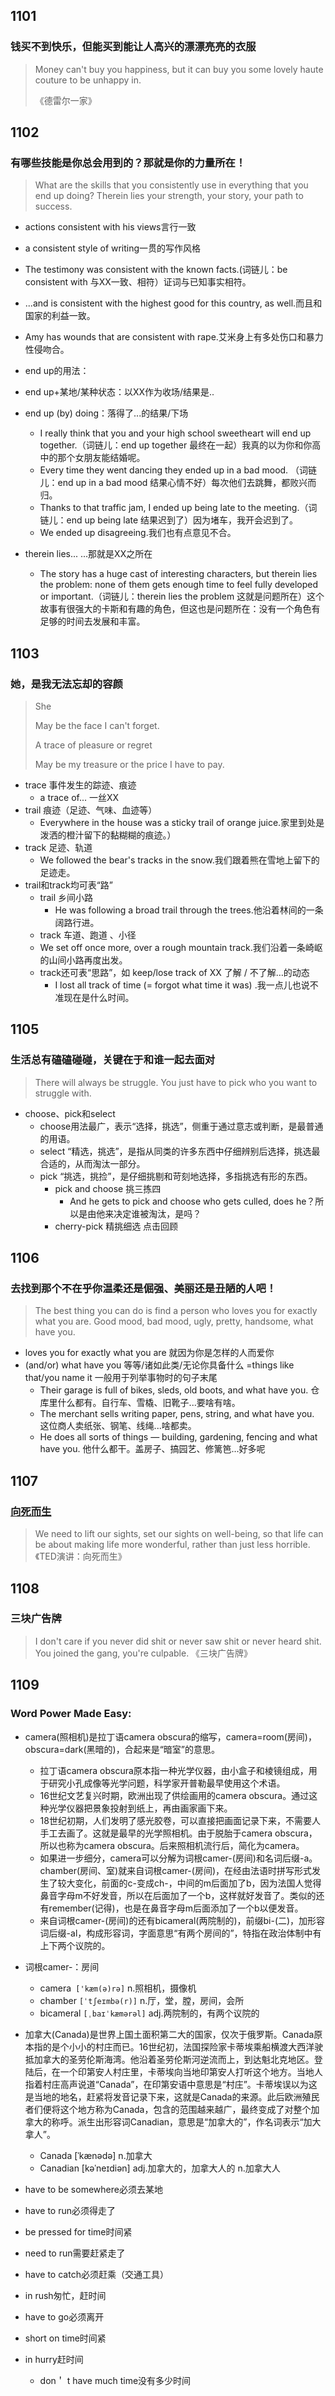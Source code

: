 ## 1101
### 钱买不到快乐，但能买到能让人高兴的漂漂亮亮的衣服
> Money can't buy you happiness, but it can buy you some lovely haute couture to be unhappy in.
> 
> 《德雷尔一家》


## 1102
### 有哪些技能是你总会用到的？那就是你的力量所在！
> What are the skills that you consistently use in everything that you end up doing? Therein lies your strength, your story, your path to success.

- actions consistent with his views言行一致
- a consistent style of writing一贯的写作风格
- The testimony was consistent with the known facts.(词链儿：be consistent with 与XX一致、相符）证词与已知事实相符。
- ...and is consistent with the highest good for this country, as well.而且和国家的利益一致。
- Amy has wounds that are consistent with rape.艾米身上有多处伤口和暴力性侵吻合。


- end up的用法：
-  end up+某地/某种状态：以XX作为收场/结果是..
-  end up (by) doing：落得了...的结果/下场
   - I really think that you and your high school sweetheart will end up together.（词链儿：end up together 最终在一起）我真的以为你和你高中的那个女朋友能结婚呢。
   - Every time they went dancing they ended up in a bad mood. （词链儿：end up in a bad mood 结果心情不好）每次他们去跳舞，都败兴而归。
   - Thanks to that traffic jam, I ended up being late to the meeting.（词链儿：end up being late 结果迟到了）因为堵车，我开会迟到了。
   - We ended up disagreeing.我们也有点意见不合。
- therein lies... ...那就是XX之所在
  - The story has a huge cast of interesting characters, but therein lies the problem: none of them gets enough time to feel fully developed or important.（词链儿：therein lies the problem 这就是问题所在）这个故事有很强大的卡斯和有趣的角色，但这也是问题所在：没有一个角色有足够的时间去发展和丰富。

## 1103
### 她，是我无法忘却的容颜
> She
> 
> May be the face I can't forget.
> 
> A trace of pleasure or regret
> 
> May be my treasure or the price I have to pay.

- trace 事件发生的踪迹、痕迹
  - a trace of... 一丝XX
- trail 痕迹（足迹、气味、血迹等）
  - Everywhere in the house was a sticky trail of orange juice.家里到处是泼洒的橙汁留下的黏糊糊的痕迹。）
-  track 足迹、轨道
   -  We followed the bear's tracks in the snow.我们跟着熊在雪地上留下的足迹走。
- trail和track均可表“路”
  - trail 乡间小路
    - He was following a broad trail through the trees.他沿着林间的一条阔路行进。
  - track 车道、跑道 、小径
  - We set off once more, over a rough mountain track.我们沿着一条崎岖的山间小路再度出发。
  - track还可表“思路”，如 keep/lose track of XX 了解 / 不了解…的动态 
    - I lost all track of time (= forgot what time it was) .我一点儿也说不准现在是什么时间。


## 1105
### 生活总有磕磕碰碰，关键在于和谁一起去面对

> There will always be struggle. You just have to pick who you want to struggle with.

- choose、pick和select 
  - choose用法最广，表示“选择，挑选”，侧重于通过意志或判断，是最普通的用语。
  - select “精选，挑选”，是指从同类的许多东西中仔细辨别后选择，挑选最合适的，从而淘汰一部分。
  - pick “挑选，挑捡”，是仔细挑剔和苛刻地选择，多指挑选有形的东西。
    -  pick and choose 挑三拣四
       -  And he gets to pick and choose who gets culled, does he？所以是由他来决定谁被淘汰，是吗？
    - cherry-pick 精挑细选 点击回顾



## 1106
### 去找到那个不在乎你温柔还是倔强、美丽还是丑陋的人吧！
> The best thing you can do is find a person who loves you for exactly what you are. Good mood, bad mood, ugly, pretty, handsome, what have you.

- loves you for exactly what you are 就因为你是怎样的人而爱你
- (and/or) what have you 等等/诸如此类/无论你具备什么 =things like that/you name it 一般用于列举事物时的句子末尾
  - Their garage is full of bikes, sleds, old boots, and what have you. 仓库里什么都有。自行车、雪橇、旧靴子...要啥有啥。
  - The merchant sells writing paper, pens, string, and what have you. 这位商人卖纸张、钢笔、线绳...啥都卖。
  - He does all sorts of things — building, gardening, fencing and what have you.  他什么都干。盖房子、搞园艺、修篱笆...好多呢

## 1107
### [向死而生](https://mp.weixin.qq.com/s?__biz=MzI4OTAyODUxNA==&mid=2653543280&idx=2&sn=03e93d178386637dc32a3c0ce7daf864&chksm=f7e81bbdc09f92ab08241502c5245570e1cea0998a3af53124263c442e10c06039c7836f28bb#rd)
> We need to lift our sights, set our sights on well-being, so that life can be about making life more wonderful, rather than just less horrible. 《TED演讲：向死而生》



## 1108
### 三块广告牌

> I don't care if you never did shit or never saw shit or never heard shit. You joined the gang, you're culpable.
> 《三块广告牌》

## 1109
###  Word Power Made Easy:
- camera(照相机)是拉丁语camera obscura的缩写，camera=room(房间)，obscura=dark(黑暗的)，合起来是“暗室”的意思。
  - 拉丁语camera obscura原本指一种光学仪器，由小盒子和棱镜组成，用于研究小孔成像等光学问题，科学家开普勒最早使用这个术语。
  - 16世纪文艺复兴时期，欧洲出现了供绘画用的camera obscura。通过这种光学仪器把景象投射到纸上，再由画家画下来。
  - 18世纪初期，人们发明了感光胶卷，可以直接把画面记录下来，不需要人手工去画了。这就是最早的光学照相机。由于脱胎于camera obscura，所以也称为camera obscura。后来照相机流行后，简化为camera。
  - 如果进一步细分，camera可以分解为词根camer-(房间)和名词后缀-a。chamber(房间、室)就来自词根camer-(房间)，在经由法语时拼写形式发生了较大变化，前面的c-变成ch-，中间的m后面加了b，因为法国人觉得鼻音字母m不好发音，所以在后面加了一个b，这样就好发音了。类似的还有remember(记得)，也是在鼻音字母m后面添加了一个b以便发音。
  - 来自词根camer-(房间)的还有bicameral(两院制的)，前缀bi-(二)，加形容词后缀-al，构成形容词，字面意思“有两个房间的”，特指在政治体制中有上下两个议院的。
- 词根camer-：房间
  - camera` ['kæm(ə)rə]` n.照相机，摄像机
  - chamber `[ˈtʃeɪmbə(r)]` n.厅，堂，膛，房间，会所
  - bicameral `[ˌbaɪˈkæmərəl]` adj.两院制的，有两个议院的

- 加拿大(Canada)是世界上国土面积第二大的国家，仅次于俄罗斯。Canada原本指的是个小小的村庄而已。16世纪初，法国探险家卡蒂埃乘船横渡大西洋驶抵加拿大的圣劳伦斯海湾。他沿着圣劳伦斯河逆流而上，到达魁北克地区。登陆后，在一个印第安人村庄里，卡蒂埃向当地印第安人打听这个地方。当地人指着村庄高声说道“Canada”，在印第安语中意思是“村庄”。卡蒂埃误以为这是当地的地名，赶紧将发音记录下来，这就是Canada的来源。此后欧洲殖民者们便将这个地方称为Canada，包含的范围越来越广，最终变成了对整个加拿大的称呼。派生出形容词Canadian，意思是“加拿大的”，作名词表示“加大拿人”。
  - Canada [ˈkænədə] n.加拿大
  - Canadian [kəˈneɪdiən] adj.加拿大的，加拿大人的 n.加拿大人

-  have to be somewhere必须去某地
-  have to run必须得走了
-  be pressed for time时间紧
-  need to run需要赶紧走了
-  have to catch必须赶乘（交通工具）
-  in rush匆忙，赶时间
-  have to go必须离开
-  short on time时间紧
-  in hurry赶时间
   -  don＇ t have much time没有多少时间

